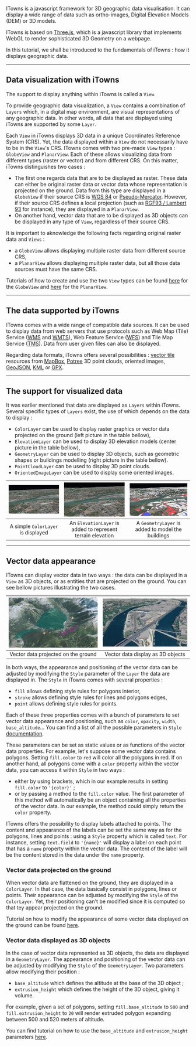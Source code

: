 ITowns is a javascript framework for 3D geographic data visualisation. 
It can display a wide range of data such as ortho-images, Digital Elevation Models (DEM) or 3D models.

ITowns is based on [Three.js](https://threejs.org/), which is a javascript library that implements WebGL to render sophisticated 3D Geometry on a webpage.

In this tutorial, we shall be introduced to the fundamentals of iTowns : how it displays geographic data.

***

## Data visualization with iTowns

The support to display anything within iTowns is called a `View`.

To provide geographic data visualization, a `View` contains a combination of `Layers` which, in a digital map environment, are visual representations of any geographic data.
In other words, all data that are displayed using iTowns are supported by some `Layer`.

Each `View` in iTowns displays 3D data in a unique Coordinates Reference System (CRS). 
Yet, the data displayed within a `View` do not necessarily have to be in the `View`'s CRS.
ITowns comes with two pre-made `View` types : `GlobeView` and `PlanarView`. 
Each of these allows visualizing data from different types (raster or vector) and from different CRS.
On this matter, iTowns distinguishes two cases : 

- The first one regards data that are to be displayed as raster. 
  These data can either be original raster data or vector data whose representation is projected on the ground. 
  Data from this type are displayed in a `GlobeView` if their source CRS is [WGS 84](https://epsg.io/4326) or [Pseudo-Mercator](https://epsg.io/3857).
  However, if their source CRS defines a local projection (such as [RGF93 / Lambert 93](https://epsg.io/2154) for instance), they are displayed in a `PlanarView`.
- On another hand, vector data that are to be displayed as 3D objects can be displayed in any type of `View`, regardless of their source CRS.

It is important to aknowledge the following facts regarding original raster data and `Views` :
- a `GlobeView` allows displaying multiple raster data from different source CRS,
- a `PlanarView` allows displaying multiple raster data, but all those data sources must have the same CRS.

Tutorials of how to create and use the two `View` types can be found [here](Create-a-simple-globe.md) for the `GlobeView` and [here](Create-a-simple-plan.md) for the `PlanarView`.

***

## The data supported by iTowns


ITowns comes with a wide range of compatible data sources. 
It can be used to display data from web servers that use protocols such as Web Map (Tile) Service ([WMS](https://www.ogc.org/standards/wms) and [WMTS](https://www.ogc.org/standards/wmts)), Web Feature Service ([WFS](https://www.ogc.org/standards/wfs)) and Tile Map Service ([TMS](https://wiki.osgeo.org/wiki/Tile_Map_Service_Specification)).
Data from user given files can also be displayed.

Regarding data formats, iTowns offers several possibilities : [vector tile](https://docs.mapbox.com/help/glossary/vector-tiles/) resources from [MapBox](https://www.mapbox.com/), [Potree](https://github.com/potree/potree) 3D point clouds, oriented images, [GeoJSON](https://geojson.org/), [KML](https://www.ogc.org/standards/kml) or [GPX](https://www.topografix.com/gpx.asp).

***

## The support for visualized data

It was earlier mentioned that data are displayed as `Layers` within iTowns. 
Several specific types of `Layers` exist, the use of which depends on the data to display :

- `ColorLayer` can be used to display raster graphics or vector data projected on the ground (left picture in the table bellow),
- `ElevationLayer` can be used to display 3D elevation models (center picture in the table bellow),
- `GeometryLayer` can be used to display 3D objects, such as geometric shapes or buildings modelling (right picture in the table bellow).
- `PointCloudLayer` can be used to display 3D point clouds.
- `OrientedImageLayer` can be used to display some oriented images.


| ![color layer](images/basics-1.png) | ![elevation layer](images/basics-2.png) | ![geometry layer](images/basics-3.png) |
| :---: | :---: | :---: |
| A simple `ColorLayer` is displayed | An `ElevationLayer` is added to represent terrain elevation | A `GeometryLayer` is added to model the buildings |

***

## Vector data appearance

ITowns can display vector data in two ways : the data can be displayed in a `View` as 3D objects, or as entities that are projected on the ground.
You can see bellow pictures illustrating the two cases.

| ![flattened vector data](images/basics-4.png) | ![3d vector data](images/basics-5.png) |
| :---: | :---: |
| Vector data projected on the ground | Vector data display as 3D objects |

In both ways, the appearance and positioning of the vector data can be adjusted by modifying the `Style` parameter of the `Layer` the data are displayed in.
The `Style` in iTowns comes with several properties : 
- `fill` allows defining style rules for polygons interior,
- `stroke` allows defining style rules for lines and polygons edges,
- `point` allows defining style rules for points.

Each of these three properties comes with a bunch of parameters to set vector data appearance and positioning, such as `color`, `opacity`, `width`, `base_altitude`...
You can find a list of all the possible parameters in `Style` [documentation](http://www.itowns-project.org/itowns/docs/#api/Base/Style).

These parameters can be set as static values or as functions of the vector data properties.
For example, let's suppose some vector data contains polygons.
Setting `fill.color` to `red` will color all the polygons in red.
If on another hand, all polygons come with a `color` property within the vector data, you can access it within `Style` in two ways :
- either by using brackets, which in our example results in setting `fill.color` to `'{color}'` ;
- or by passing a method to the `fill.color` value. 
  The first parameter of this method will automatically be an object containing all the properties of the vector data.
  In our example, the method could simply return the `color` property.

ITowns offers the possibility to display labels attached to points.
The content and appearance of the labels can be set the same way as for the polygons, lines and points : using a `Style` property which is called `text`.
For instance, setting `text.field` to `'{name}'` will display a label on each point that has a `name` property within the vector data.
The content of the label will be the content stored in the data under the `name` property.

### Vector data projected on the ground

When vector data are flattened on the ground, they are displayed in a `ColorLayer`. 
In that case, the data basically consist in polygons, lines or points.
Their appearance can be adjusted by modifying the `Style` of the `ColorLayer`. 
Yet, their positioning can't be modified since it is computed so that tey appear projected on the ground.

Tutorial on how to modify the appearance of some vector data displayed on the ground can be found [here](Display-a-vector-color-layer.md).

### Vector data displayed as 3D objects

In the case of vector data represented as 3D objects, the data are displayed in a `GeometryLayer`.
The appearance and positioning of the vector data can be adjusted by modifying the `Style` of the `GeometryLayer`.
Two parameters allow modifying their position :
- `base_altitude` which defines the altitude at the base of the 3D object ;
- `extrusion_height` which defines the height of the 3D object, giving it volume.

For example, given a set of polygons, setting `fill.base_altitude` to `500` and `fill.extrusion_height` to `20` will render extruded polygon expanding between 500 and 520 meters of altitude.

You can find tutorial on how to use the `base_altitude` and `extrusion_height` parameters [here](Display-a-geometry-layer.md).
